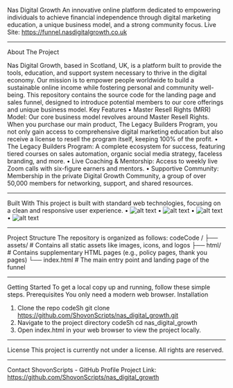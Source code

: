 Nas Digital Growth
An innovative online platform dedicated to empowering individuals to achieve financial independence through digital marketing education, a unique business model, and a strong community focus.
Live Site: https://funnel.nasdigitalgrowth.co.uk
________________________________________
About The Project

Nas Digital Growth, based in Scotland, UK, is a platform built to provide the tools, education, and support system necessary to thrive in the digital economy. Our mission is to empower people worldwide to build a sustainable online income while fostering personal and community well-being.
This repository contains the source code for the landing page and sales funnel, designed to introduce potential members to our core offerings and unique business model.
Key Features
•	Master Resell Rights (MRR) Model: Our core business model revolves around Master Resell Rights. When you purchase our main product, The Legacy Builders Program, you not only gain access to comprehensive digital marketing education but also receive a license to resell the program itself, keeping 100% of the profit.
•	The Legacy Builders Program: A complete ecosystem for success, featuring tiered courses on sales automation, organic social media strategy, faceless branding, and more.
•	Live Coaching & Mentorship: Access to weekly live Zoom calls with six-figure earners and mentors.
•	Supportive Community: Membership in the private Digital Growth Community, a group of over 50,000 members for networking, support, and shared resources.
________________________________________
Built With
This project is built with standard web technologies, focusing on a clean and responsive user experience.
•	![alt text](https://img.shields.io/badge/html5-%23E34F26.svg?style=for-the-badge&logo=html5&logoColor=white)
•	![alt text](https://img.shields.io/badge/css3-%231572B6.svg?style=for-the-badge&logo=css3&logoColor=white)
•	![alt text](https://img.shields.io/badge/SASS-hotpink.svg?style=for-the-badge&logo=SASS&logoColor=white)
•	![alt text](https://img.shields.io/badge/javascript-%23323330.svg?style=for-the-badge&logo=javascript&logoColor=%23F7DF1E)
________________________________________
Project Structure
The repository is organized as follows:
codeCode
/
├── assets/         # Contains all static assets like images, icons, and logos
├── html/           # Contains supplementary HTML pages (e.g., policy pages, thank you pages)
└── index.html      # The main entry point and landing page of the funnel
________________________________________
Getting Started
To get a local copy up and running, follow these simple steps.
Prerequisites
You only need a modern web browser.
Installation
1.	Clone the repo
codeSh
git clone https://github.com/ShovonScripts/nas_digital_growth.git
2.	Navigate to the project directory
codeSh
cd nas_digital_growth
3.	Open index.html in your web browser to view the project locally.
________________________________________
License
This project is currently not under a license. All rights are reserved.
________________________________________
Contact
ShovonScripts - GitHub Profile
Project Link: https://github.com/ShovonScripts/nas_digital_growth

